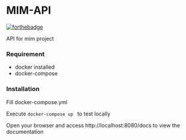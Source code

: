 # MIM-API

[![forthebadge](https://forthebadge.com/images/badges/made-with-python.svg)](https://forthebadge.com)

API for mim project 

### Requirement

- docker installed
- docker-compose

### Installation

Fill docker-compose.yml

Execute  ``docker-compose up `` to test locally

Open your browser and access http://localhost:8080/docs to view the documentation


